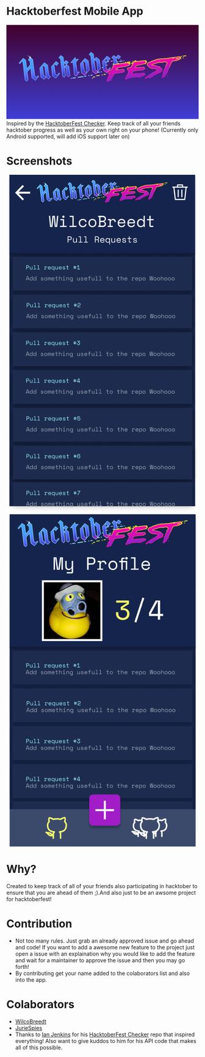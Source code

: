 # Hacktoberfest Mobile App
![Screenshot](banner.png)
Inspired by the [HacktoberFest Checker](https://github.com/jenkoian/hacktoberfest-checker). Keep track of all your friends hacktober progress as well as your own right on your phone! (Currently only Android supported, will add iOS support later on)

# Screenshots
![Screenshot](pr_screen.png)
![Screenshot](homescreen.png)

# Why?
Created to keep track of all of your friends also participating in hacktober to ensure that you are ahead of them ;).And also just to be an awsome project for hacktoberfest!

# Contribution
* Not too many rules. Just grab an already approved issue and go ahead and code! If you want to add a awesome new feature to the project just open a issue with an explaination why you would like to add the feature and wait for a maintainer to approve the issue and then you may go forth!
* By contributing get your name added to the colaborators list and also into the app.

# Colaborators
* [WilcoBreedt](https://github.com/WilcoBreedt)
* [JurieSpies](https://github.com/JurieSpies)
* Thanks to [Ian Jenkins](https://github.com/jenkoian) for his [HacktoberFest Checker](https://github.com/jenkoian/hacktoberfest-checker) repo that inspired everything! Also want to give kuddos to him for his API code that makes all of this possible.
